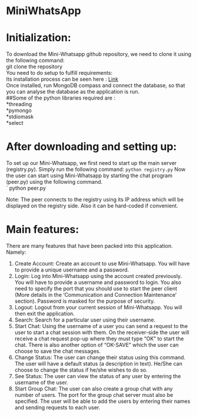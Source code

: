 # MiniWhatsApp
                        
# Initialization:
To download the Mini-Whatsapp github repository, we need to clone it using the following command:</br>
git clone the repository</br>
You need to do setup to fulfill requirements:</br>
Its installation process can be seen here : [Link](https://docs.mongodb.com/manual/tutorial/install-mongodb-enterprise-on-windows/)</br>
Once installed, run MongoDB compass and connect the database, so that you can analyse the database as the application is run.</br>
##Some of the python libraries required are :</br>
*threading </br>
*pymongo</br>
*stdiomask </br>
*select</br>
# After downloading and setting up:</br>
To set up our Mini-Whatsapp, we first need to start up the main server (registry.py). Simply run the following command:
` python registry.py `
Now the user can start using Mini-Whatsapp by starting the chat program (peer.py) using the following command.<br/>
` python peer.py

Note: The peer connects to the registry using its IP address which will be displayed on the registry side. Also it can be hard-coded if convenient.
# Main features:
There are many features that have been packed into this application. Namely:
1. Create Account: Create an account to use Mini-Whatsapp. You will have to provide a unique username and a password.
2. Login: Log into Mini-Whatsapp using the account created previously. You will have to provide a username and password to login. You also need to specify the port that you should use to start the peer client (More details in the ‘Communication and Connection Maintenance’ section). Password is masked for the purpose of security.
3. Logout: Logout from your current session of Mini-Whatsapp. You will then exit the application.
4. Search: Search for a particular user using their username.
5. Start Chat: Using the username of a user you can send a request to the user to start a chat session with them. On the receiver-side the user will receive a chat request pop-up where they must type “OK” to start the chat. There is also another option of “OK-SAVE” which the user can choose to save the chat messages.
6. Change Status: The user can change their status using this command. The user will have a default status (a description in text). He/She can choose to change the status if he/she wishes to do so.
7. See Status: The user can view the status of any user by entering the username of the user. 
8. Start Group Chat: The user can also create a group chat with any number of users. The port for the group chat server must also be specified. The user will be able to add the users by entering their names and sending requests to each user.
